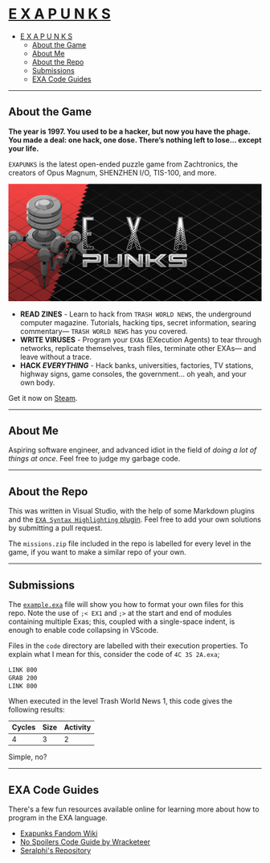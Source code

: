 # [E X A P U N K S](http://www.zachtronics.com/exapunks/)

- [E X A P U N K S](#e-x-a-p-u-n-k-s)
  - [About the Game](#about-the-game)
  - [About Me](#about-me)
  - [About the Repo](#about-the-repo)
  - [Submissions](#submissions)
  - [EXA Code Guides](#exa-code-guides)

---

## About the Game

**The year is 1997. You used to be a hacker, but now you have the phage. You made a deal: one hack, one dose. There’s nothing left to lose… except your life.**

`EXAPUNKS` is the latest open-ended puzzle game from Zachtronics, the creators of Opus Magnum, SHENZHEN I/O, TIS-100, and more.

![Exapunks Banner](exa.jpg)

- **READ ZINES** - Learn to hack from `TRASH WORLD NEWS`, the underground computer magazine. Tutorials, hacking tips, secret information, searing commentary—  `TRASH WORLD NEWS` has you covered.
- **WRITE VIRUSES** - Program your `EXA`s (EXecution Agents) to tear through networks, replicate themselves, trash files, terminate other EXAs— and leave without a trace.
- **HACK _EVERYTHING_** - Hack banks, universities, factories, TV stations, highway signs, game consoles, the government... oh yeah, and your own body.

Get it now on [Steam](https://store.steampowered.com/app/716490/EXAPUNKS/).

---

## About Me

Aspiring software engineer, and advanced idiot in the field of _doing a lot of things at once_. Feel free to judge my garbage code.

---

## About the Repo

This was written in Visual Studio, with the help of some Markdown plugins and the [`EXA Syntax Highlighting` plugin](https://marketplace.visualstudio.com/items?itemName=pizzafox.exa-syntax-highlighting). Feel free to add your own solutions by submitting a pull request.

The `missions.zip` file included in the repo is labelled for every level in the game, if you want to make a similar repo of your own.

---

## Submissions

The [`example.exa`](/example.exa) file will show you how to format your own files for this repo. Note the use of `;< EX1` and `;>` at the start and end of modules containing multiple Exas; this, coupled with a single-space indent, is enough to enable code collapsing in VScode.

Files in the `code` directory are labelled with their execution properties. To explain what I mean for this, consider the code of `4C 3S 2A.exa`;

``` EXA
LINK 800
GRAB 200
LINK 800
```

When executed in the level Trash World News 1, this code gives the following results:

|Cycles|Size|Activity|
|------|----|--------|
|    4 |  3 |      2 |

Simple, no?

---

## EXA Code Guides

There's a few fun resources available online for learning more about how to program in the EXA language.

- [Exapunks Fandom Wiki](https://exapunks.fandom.com/wiki/EXA_instructions)
- [No Spoilers Code Guide by Wracketeer](https://steamcommunity.com/sharedfiles/filedetails/?id=1594593250)
- [Seralphi's Repository](https://github.com/Seraphli/EXAPunks)
